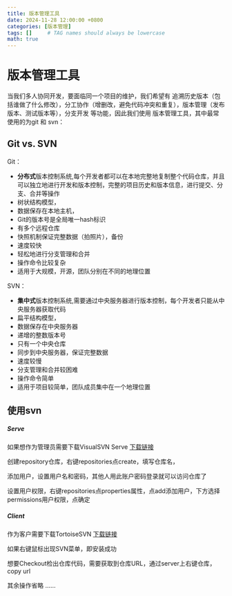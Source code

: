 ```yaml
---
title: 版本管理工具
date: 2024-11-28 12:00:00 +0800
categories: [版本管理]
tags: []     # TAG names should always be lowercase
math: true
---
```

# 版本管理工具

当我们多人协同开发，要面临同一个项目的维护，我们希望有 追溯历史版本（包括谁做了什么修改），分工协作（增删改，避免代码冲突和重复），版本管理（发布版本、测试版本等），分支开发 等功能，因此我们使用 版本管理工具，其中最常使用的为git 和 svn：

## Git vs. SVN

Git：

* **分布式**版本控制系统,每个开发者都可以在本地完整地复制整个代码仓库，并且可以独立地进行开发和版本控制，完整的项目历史和版本信息，进行提交、分支、合并等操作
* 树状结构模型，
* 数据保存在本地主机，
* Git的版本号是全局唯一hash标识
* 有多个远程仓库
* 快照机制保证完整数据（拍照片），备份
* 速度较快
* 轻松地进行分支管理和合并
* 操作命令比较复杂
* 适用于大规模，开源，团队分别在不同的地理位置

SVN：

* **集中式**版本控制系统,需要通过中央服务器进行版本控制，每个开发者只能从中央服务器获取代码
* 扁平结构模型，
* 数据保存在中央服务器
* 递增的整数版本号
* 只有一个中央仓库
* 同步到中央服务器，保证完整数据
* 速度较慢
* 分支管理和合并较困难
* 操作命令简单
* 适用于项目较简单，团队成员集中在一个地理位置

## 使用svn

##### Serve

如果想作为管理员需要下载VisualSVN Serve [下载链接](https://www.visualsvn.com/server/)

创建repository仓库，右键repositories点create，填写仓库名，

添加用户，设置用户名和密码，其他人用此账户密码登录就可以访问仓库了

设置用户权限，右键repositories点properties属性，点add添加用户，下方选择permissions用户权限，点确定

##### Client
作为客户需要下载TortoiseSVN [下载链接](https://tortoisesvn.net/)

如果右键鼠标出现SVN菜单，即安装成功

想要Checkout检出仓库代码，需要获取到仓库URL，通过server上右键仓库，copy url

其余操作省略 ……